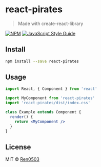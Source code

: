 # react-pirates

> Made with create-react-library

[![NPM](https://img.shields.io/npm/v/react-pirates.svg)](https://www.npmjs.com/package/react-pirates) [![JavaScript Style Guide](https://img.shields.io/badge/code_style-standard-brightgreen.svg)](https://standardjs.com)

## Install

```bash
npm install --save react-pirates
```

## Usage

```jsx
import React, { Component } from 'react'

import MyComponent from 'react-pirates'
import 'react-pirates/dist/index.css'

class Example extends Component {
  render() {
    return <MyComponent />
  }
}
```

## License

MIT © [Ren0503](https://github.com/Ren0503)
